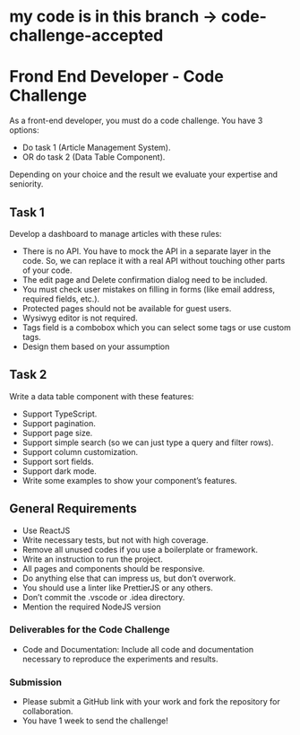 # my code is in this branch -> code-challenge-accepted

# Frond End Developer - Code Challenge

As a front-end developer, you must do a code challenge. You have 3 options:

- Do task 1 (Article Management System).
- OR do task 2 (Data Table Component).

Depending on your choice and the result we evaluate your expertise and seniority.

## Task 1

Develop a dashboard to manage articles with these rules:

- There is no API. You have to mock the API in a separate layer in the code. So, we can replace it with a real API without touching other parts of your code.
- The edit page and Delete confirmation dialog need to be included.
- You must check user mistakes on filling in forms (like email address, required fields, etc.).
- Protected pages should not be available for guest users.
- Wysiwyg editor is not required.
- Tags field is a combobox which you can select some tags or use custom tags.
- Design them based on your assumption

## Task 2

Write a data table component with these features:

- Support TypeScript.
- Support pagination.
- Support page size.
- Support simple search (so we can just type a query and filter rows).
- Support column customization.
- Support sort fields.
- Support dark mode.
- Write some examples to show your component’s features.

## General Requirements

- Use ReactJS
- Write necessary tests, but not with high coverage.
- Remove all unused codes if you use a boilerplate or framework.
- Write an instruction to run the project.
- All pages and components should be responsive.
- Do anything else that can impress us, but don’t overwork.
- You should use a linter like PrettierJS or any others.
- Don’t commit the .vscode or .idea directory.
- Mention the required NodeJS version
  
### Deliverables for the Code Challenge
- Code and Documentation: Include all code and documentation necessary to reproduce the experiments and results.
  
### Submission
- Please submit a GitHub link with your work and fork the repository for collaboration.
- You have 1 week to send the challenge!
